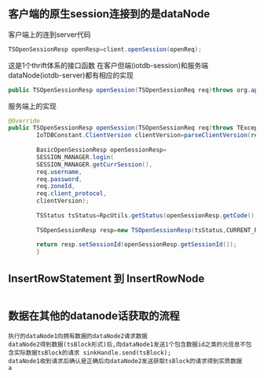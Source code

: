 ## 客户端的原生session连接到的是dataNode

客户端上的连到server代码

```java
TSOpenSessionResp openResp=client.openSession(openReq);
```

这是1个thrift体系的接口函数 在客户但端(iotdb-session)和服务端dataNode(iotdb-server)都有相应的实现

```java
public TSOpenSessionResp openSession(TSOpenSessionReq req)throws org.apache.thrift.TException;
```

服务端上的实现

```java
@Override
public TSOpenSessionResp openSession(TSOpenSessionReq req)throws TException{
        IoTDBConstant.ClientVersion clientVersion=parseClientVersion(req);
        
        BasicOpenSessionResp openSessionResp=
        SESSION_MANAGER.login(
        SESSION_MANAGER.getCurrSession(),
        req.username,
        req.password,
        req.zoneId,
        req.client_protocol,
        clientVersion);
        
        TSStatus tsStatus=RpcUtils.getStatus(openSessionResp.getCode(),openSessionResp.getMessage());
        
        TSOpenSessionResp resp=new TSOpenSessionResp(tsStatus,CURRENT_RPC_VERSION);
        
        return resp.setSessionId(openSessionResp.getSessionId());
        }
```
## InsertRowStatement 到 InsertRowNode
```text

```

## 数据在其他的datanode话获取的流程
```text
执行的dataNode1向拥有数据的dataNode2请求数据
dataNode2得到数据(tsBlock形式)后,向dataNode1发送1个包含数据id之类的元信息不包含实际数据tsBlock的请求 sinkHandle.send(tsBlock);
dataNode1收到请求后确认是正确后向dataNode2发送获取tsBlock的请求得到实质数据
a
```